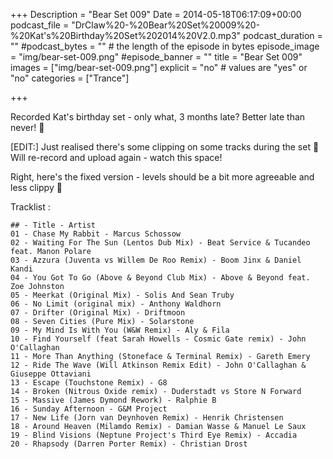 +++
Description = "Bear Set 009"
Date = 2014-05-18T06:17:09+00:00
podcast_file = "DrClaw%20-%20Bear%20Set%20009%20-%20Kat's%20Birthday%20Set%202014%20V2.0.mp3"
podcast_duration = ""
#podcast_bytes = "" # the length of the episode in bytes
episode_image = "img/bear-set-009.png"
#episode_banner = ""
title = "Bear Set 009"
images = ["img/bear-set-009.png"]
explicit = "no" # values are "yes" or "no"
categories = ["Trance"]

+++

Recorded Kat's birthday set - only what, 3 months late? Better late than never! 🙂


[EDIT:] Just realised there's some clipping on some tracks during the set 🙁 Will re-record and upload again - watch this space!

Right, here's the fixed version - levels should be a bit more agreeable and less clippy 🙂

Tracklist :

```
## - Title - Artist
01 - Chase My Rabbit - Marcus Schossow
02 - Waiting For The Sun (Lentos Dub Mix) - Beat Service & Tucandeo feat. Manon Polare
03 - Azzura (Juventa vs Willem De Roo Remix) - Boom Jinx & Daniel Kandi
04 - You Got To Go (Above & Beyond Club Mix) - Above & Beyond feat. Zoe Johnston
05 - Meerkat (Original Mix) - Solis And Sean Truby
06 - No Limit (original mix) - Anthony Waldhorn
07 - Drifter (Original Mix) - Driftmoon
08 - Seven Cities (Pure Mix) - Solarstone
09 - My Mind Is With You (W&W Remix) - Aly & Fila
10 - Find Yourself (feat Sarah Howells - Cosmic Gate remix) - John O'Callaghan
11 - More Than Anything (Stoneface & Terminal Remix) - Gareth Emery
12 - Ride The Wave (Will Atkinson Remix Edit) - John O'Callaghan & Giuseppe Ottaviani
13 - Escape (Touchstone Remix) - G8
14 - Broken (Nitrous Oxide remix) - Duderstadt vs Store N Forward
15 - Massive (James Dymond Rework) - Ralphie B
16 - Sunday Afternoon - G&M Project
17 - New Life (Jorn van Deynhoven Remix) - Henrik Christensen
18 - Around Heaven (Milamdo Remix) - Damian Wasse & Manuel Le Saux
19 - Blind Visions (Neptune Project's Third Eye Remix) - Accadia
20 - Rhapsody (Darren Porter Remix) - Christian Drost
```